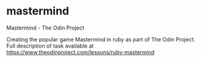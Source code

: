 # mastermind
Mastermind - The Odin Project

Creating the popular game Mastermind in ruby as part of The Odin Project.
Full description of task available at https://www.theodinproject.com/lessons/ruby-mastermind
